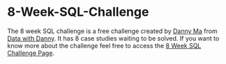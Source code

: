 # 8-Week-SQL-Challenge
The 8 week SQL challenge is a free challenge created by [Danny Ma](https://www.linkedin.com/in/datawithdanny/) from [Data with Danny](https://www.datawithdanny.com/). It has 8  case studies waiting to be solved. If you want to know more about the challenge feel free to access the [8 Week SQL Challenge Page](https://8weeksqlchallenge.com/).

